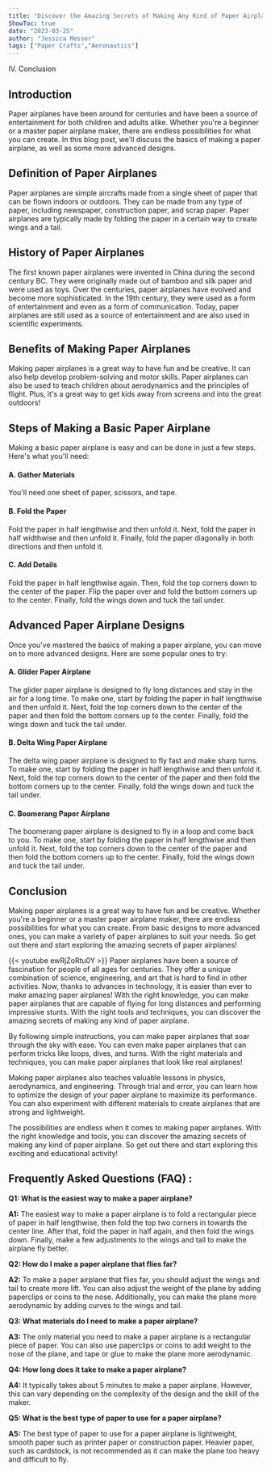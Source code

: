 ```yaml
---
title: "Discover the Amazing Secrets of Making Any Kind of Paper Airplane!"
ShowToc: true 
date: "2023-03-25"
author: "Jessica Messer" 
tags: ["Paper Crafts","Aeronautics"]
---
```

IV. Conclusion

## Introduction

Paper airplanes have been around for centuries and have been a source of entertainment for both children and adults alike. Whether you're a beginner or a master paper airplane maker, there are endless possibilities for what you can create. In this blog post, we'll discuss the basics of making a paper airplane, as well as some more advanced designs. 

## Definition of Paper Airplanes

Paper airplanes are simple aircrafts made from a single sheet of paper that can be flown indoors or outdoors. They can be made from any type of paper, including newspaper, construction paper, and scrap paper. Paper airplanes are typically made by folding the paper in a certain way to create wings and a tail.

## History of Paper Airplanes

The first known paper airplanes were invented in China during the second century BC. They were originally made out of bamboo and silk paper and were used as toys. Over the centuries, paper airplanes have evolved and become more sophisticated. In the 19th century, they were used as a form of entertainment and even as a form of communication. Today, paper airplanes are still used as a source of entertainment and are also used in scientific experiments.

## Benefits of Making Paper Airplanes

Making paper airplanes is a great way to have fun and be creative. It can also help develop problem-solving and motor skills. Paper airplanes can also be used to teach children about aerodynamics and the principles of flight. Plus, it's a great way to get kids away from screens and into the great outdoors!

## Steps of Making a Basic Paper Airplane

Making a basic paper airplane is easy and can be done in just a few steps. Here's what you'll need:

#### A. Gather Materials

You'll need one sheet of paper, scissors, and tape.

#### B. Fold the Paper

Fold the paper in half lengthwise and then unfold it. Next, fold the paper in half widthwise and then unfold it. Finally, fold the paper diagonally in both directions and then unfold it.

#### C. Add Details

Fold the paper in half lengthwise again. Then, fold the top corners down to the center of the paper. Flip the paper over and fold the bottom corners up to the center. Finally, fold the wings down and tuck the tail under.

## Advanced Paper Airplane Designs

Once you've mastered the basics of making a paper airplane, you can move on to more advanced designs. Here are some popular ones to try:

#### A. Glider Paper Airplane

The glider paper airplane is designed to fly long distances and stay in the air for a long time. To make one, start by folding the paper in half lengthwise and then unfold it. Next, fold the top corners down to the center of the paper and then fold the bottom corners up to the center. Finally, fold the wings down and tuck the tail under.

#### B. Delta Wing Paper Airplane

The delta wing paper airplane is designed to fly fast and make sharp turns. To make one, start by folding the paper in half lengthwise and then unfold it. Next, fold the top corners down to the center of the paper and then fold the bottom corners up to the center. Finally, fold the wings down and tuck the tail under.

#### C. Boomerang Paper Airplane

The boomerang paper airplane is designed to fly in a loop and come back to you. To make one, start by folding the paper in half lengthwise and then unfold it. Next, fold the top corners down to the center of the paper and then fold the bottom corners up to the center. Finally, fold the wings down and tuck the tail under.

## Conclusion

Making paper airplanes is a great way to have fun and be creative. Whether you're a beginner or a master paper airplane maker, there are endless possibilities for what you can create. From basic designs to more advanced ones, you can make a variety of paper airplanes to suit your needs. So get out there and start exploring the amazing secrets of paper airplanes!

{{< youtube ewRjZoRtu0Y >}} 
Paper airplanes have been a source of fascination for people of all ages for centuries. They offer a unique combination of science, engineering, and art that is hard to find in other activities. Now, thanks to advances in technology, it is easier than ever to make amazing paper airplanes! With the right knowledge, you can make paper airplanes that are capable of flying for long distances and performing impressive stunts. With the right tools and techniques, you can discover the amazing secrets of making any kind of paper airplane. 

By following simple instructions, you can make paper airplanes that soar through the sky with ease. You can even make paper airplanes that can perform tricks like loops, dives, and turns. With the right materials and techniques, you can make paper airplanes that look like real airplanes! 

Making paper airplanes also teaches valuable lessons in physics, aerodynamics, and engineering. Through trial and error, you can learn how to optimize the design of your paper airplane to maximize its performance. You can also experiment with different materials to create airplanes that are strong and lightweight. 

The possibilities are endless when it comes to making paper airplanes. With the right knowledge and tools, you can discover the amazing secrets of making any kind of paper airplane. So get out there and start exploring this exciting and educational activity!

## Frequently Asked Questions (FAQ) :
**Q1: What is the easiest way to make a paper airplane?**

**A1:** The easiest way to make a paper airplane is to fold a rectangular piece of paper in half lengthwise, then fold the top two corners in towards the center line. After that, fold the paper in half again, and then fold the wings down. Finally, make a few adjustments to the wings and tail to make the airplane fly better.

**Q2: How do I make a paper airplane that flies far?**

**A2:** To make a paper airplane that flies far, you should adjust the wings and tail to create more lift. You can also adjust the weight of the plane by adding paperclips or coins to the nose. Additionally, you can make the plane more aerodynamic by adding curves to the wings and tail. 

**Q3: What materials do I need to make a paper airplane?**

**A3:** The only material you need to make a paper airplane is a rectangular piece of paper. You can also use paperclips or coins to add weight to the nose of the plane, and tape or glue to make the plane more aerodynamic. 

**Q4: How long does it take to make a paper airplane?**

**A4:** It typically takes about 5 minutes to make a paper airplane. However, this can vary depending on the complexity of the design and the skill of the maker. 

**Q5: What is the best type of paper to use for a paper airplane?**

**A5:** The best type of paper to use for a paper airplane is lightweight, smooth paper such as printer paper or construction paper. Heavier paper, such as cardstock, is not recommended as it can make the plane too heavy and difficult to fly.





